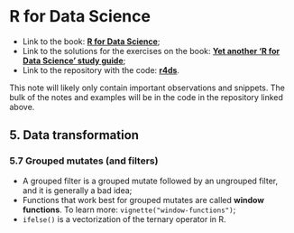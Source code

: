 ```toc
```

# R for Data Science
- Link to the book: [**R for Data Science**](https://r4ds.had.co.nz/index.html);
- Link to the solutions for the exercises on the book: [**Yet another ‘R for Data Science’ study guide**](https://brshallo.github.io/r4ds_solutions/);
- Link to the repository with the code: [**r4ds**](https://github.com/flayner2/r4ds).

This note will likely only contain important observations and snippets. The bulk of the notes and examples will be in the code in the repository linked above.

## 5. Data transformation
### 5.7 Grouped mutates (and filters)
- A grouped filter is a grouped mutate followed by an ungrouped filter, and it is generally a bad idea;
- Functions that work best for grouped mutates are called **window functions**. To learn more: `vignette("window-functions")`;
- `ifelse()` is a vectorization of the ternary operator in R.